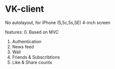 # VK-client
No autolayout, for iPhone (5,5c,5s,SE) 4-inch screen

features:
0. Based on MVC
1. Authentication
2. News feed
3. Wall
4. Friends & Subscribtions
5. Like & Share counts
